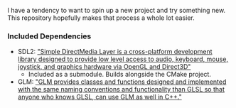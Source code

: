 I have a tendency to want to spin up a new project and try something new. This repository hopefully makes that process
a whole lot easier. 

### Included Dependencies
- SDL2: ["Simple DirectMedia Layer is a cross-platform development library designed to provide low level access to audio, 
keyboard, mouse, joystick, and graphics hardware via OpenGL and Direct3D"](https://www.libsdl.org/)
  - Included as a submodule. Builds alongside the CMake project.
- GLM: ["GLM provides classes and functions designed and implemented with the same naming conventions and functionality 
than GLSL so that anyone who knows GLSL, can use GLM as well in C++."](https://github.com/g-truc/glm)